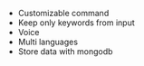 - Customizable command
- Keep only keywords from input
- Voice
- Multi languages
- Store data with mongodb
